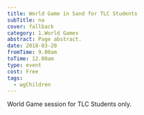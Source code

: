 ```yaml
---
title: World Game in Sand for TLC Students
subTitle: na
cover: fallback
category: 1.World Games
abstract: Page abstract.
date: 2018-03-20
fromTime: 9.00am
toTime: 12.00am
type: event
cost: Free
tags:
  - wgChildren
---
```


World Game session for TLC Students only.

